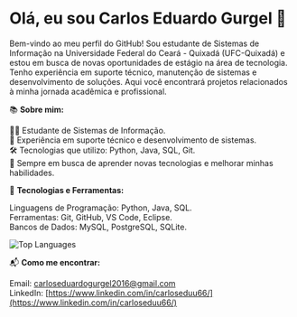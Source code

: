 # Olá, eu sou Carlos Eduardo Gurgel 👋

Bem-vindo ao meu perfil do GitHub! Sou estudante de Sistemas de Informação na Universidade Federal do Ceará - Quixadá (UFC-Quixadá) e estou em busca de novas oportunidades de estágio na área de tecnologia. Tenho experiência em suporte técnico, manutenção de sistemas e desenvolvimento de soluções. Aqui você encontrará projetos relacionados à minha jornada acadêmica e profissional.

📚 **Sobre mim:**

👨‍💻 Estudante de Sistemas de Informação.  
💼 Experiência em suporte técnico e desenvolvimento de sistemas.  
🛠️ Tecnologias que utilizo: Python, Java, SQL, Git.  
🚀 Sempre em busca de aprender novas tecnologias e melhorar minhas habilidades.

🔧 **Tecnologias e Ferramentas:**

Linguagens de Programação: Python, Java, SQL.  
Ferramentas: Git, GitHub, VS Code, Eclipse.  
Bancos de Dados: MySQL, PostgreSQL, SQLite.

<!-- GitHub Stats -->
![Top Languages](https://github-readme-stats.vercel.app/api/top-langs/?username=carloseduu66&layout=compact&langs_count=8&theme=tokyonight&hide=html,css)

📬 **Como me encontrar:**

Email: carloseduardogurgel2016@gmail.com  
LinkedIn: [https://www.linkedin.com/in/carloseduu66/](https://www.linkedin.com/in/carloseduu66/)
